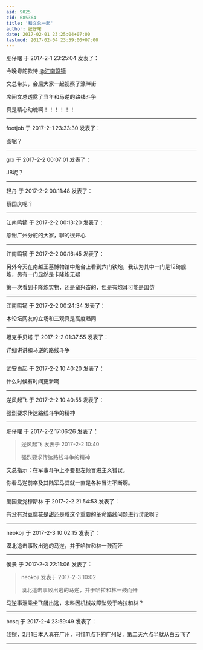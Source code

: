 ```yaml
---
aid: 9025
zid: 685364
title: '和文总一起'
author: 肥仔曙
date: 2017-02-01 23:25:04+07:00
lastmod: 2017-02-04 23:59:00+07:00
---
```


肥仔曙 于 2017-2-1 23:25:04 发表了：

今晚粤舵款待 [@江南鸣镝](https://bbs.northdy.com/home.php?mod=space&uid=6963)

文总带头，会后大家一起视察了濠畔街

席间文总透露了当年和马逆的路线斗争

真是精心动魄啊！！！！！！

---------

footjob 于 2017-2-1 23:33:30 发表了：

图呢？

---------

grx 于 2017-2-2 00:07:01 发表了：

JB呢？

---------

轻舟 于 2017-2-2 00:11:48 发表了：

蔡国庆呢？

---------

江南鸣镝 于 2017-2-2 00:13:20 发表了：

感谢广州分舵的大家，聊的很开心

---------

江南鸣镝 于 2017-2-2 00:16:45 发表了：

另外今天在南越王墓博物馆中炮台上看到六门铁炮，我认为其中一门是12磅舰炮，另有一门显然是卡隆炮无疑

第一次看到卡隆炮实物，还是蛮兴奋的，但是有炮耳可能是国仿

---------

江南鸣镝 于 2017-2-2 00:24:34 发表了：

本论坛网友的立场和三观真是高度趋同

---------

坦克手贝塔 于 2017-2-2 01:37:55 发表了：

详细讲讲和马逆的路线斗争

---------

武安白起 于 2017-2-2 10:40:20 发表了：

什么时候有时间更新啊

---------

逆风起飞 于 2017-2-2 10:40:55 发表了：

强烈要求传达路线斗争的精神

---------

肥仔曙 于 2017-2-2 17:06:26 发表了：

> 逆风起飞 发表于 2017-2-2 10:40
> 
> 强烈要求传达路线斗争的精神



文总指示：在军事斗争上不要犯左倾冒进主义错误。

你看马逆前卒及其陆军马粪就一直是各种冒进不断啊。

---------

爱国爱党穆斯林 于 2017-2-2 21:54:53 发表了：

有没有对豆腐花是甜还是咸这个重要的革命路线问题进行讨论啊？

---------

neokoji 于 2017-2-3 10:02:15 发表了：

漠北追击事败出逃的马逆，并于哈拉和林一鼓而歼

---------

侯景 于 2017-2-3 22:11:06 发表了：

> neokoji 发表于 2017-2-3 10:02
> 
> 漠北追击事败出逃的马逆，并于哈拉和林一鼓而歼



马逆事泄乘坐飞艇出逃，未料因机械故障坠毁于哈拉和林？

---------

bcsq 于 2017-2-4 23:59:49 发表了：

我擦，2月1日本人真在广州，可惜11点下的广州站，第二天六点半就从白云飞了

---------

